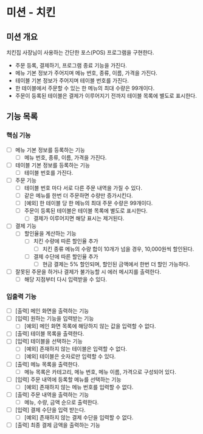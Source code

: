 # 미션 - 치킨

## 미션 개요

치킨집 사장님이 사용하는 간단한 포스(POS) 프로그램을 구현한다.

- 주문 등록, 결제하기, 프로그램 종료 기능을 가진다.
- 메뉴 기본 정보가 주어지며 메뉴 번호, 종류, 이름, 가격을 가진다.
- 테이블 기본 정보가 주어지며 테이블 번호를 가진다.
- 한 테이블에서 주문할 수 있는 한 메뉴의 최대 수량은 99개이다.
- 주문이 등록된 테이블은 결제가 이루어지기 전까지 테이블 목록에 별도로 표시한다.

## 기능 목록

### 핵심 기능

- [ ] 메뉴 기본 정보를 등록하는 기능
    - [ ] 메뉴 번호, 종류, 이름, 가격을 가진다.
- [ ] 테이블 기본 정보를 등록하는 기능
    - [ ] 테이블 번호를 가진다.
- [ ] 주문 기능
    - [ ] 테이블 번호 마다 서로 다른 주문 내역을 가질 수 있다.
    - [ ] 같은 메뉴를 한번 더 주문하면 수량만 증가시킨다.
    - [ ] [예외] 한 테이블 당 한 메뉴의 최대 주문 수량은 99개이다.
    - [ ] 주문이 등록된 테이블은 테이블 목록에 별도로 표시한다.
        - [ ] 결제가 이루어지면 해당 표시는 제거된다.
- [ ] 결제 기능
    - [ ] 할인율을 계산하는 기능
        - [ ] 치킨 수량에 따른 할인율 추가
            - [ ] 치킨 종류 메뉴의 수량 합이 10개가 넘을 경우, 10,000원씩 할인된다.
        - [ ] 결제 수단에 따른 할인율 추가
            - [ ] 현금 결제는 5% 할인되며, 할인된 금액에서 한번 더 할인 가능하다.
- [ ] 잘못된 주문을 하거나 결제가 불가능할 시 에러 메시지를 출력한다.
    - [ ] 해당 지점부터 다시 입력받을 수 있다.

### 입출력 기능

- [ ] [출력] 메인 화면을 출력하는 기능
- [ ] [입력] 원하는 기능을 입력받는 기능
    - [ ] [예외] 메인 화면 목록에 해당하지 않는 값을 입력할 수 없다.
- [ ] [출력] 테이블 목록을 출력한다.
- [ ] [입력] 테이블을 선택하는 기능
    - [ ] [예외] 존재하지 않는 테이블은 입력할 수 없다.
    - [ ] [예외] 테이블은 숫자로만 입력할 수 있다.
- [ ] [출력] 메뉴 목록을 출력한다.
    - [ ] 메뉴 목록은 카테고리, 메뉴 번호, 메뉴 이름, 가격으로 구성되어 있다.
- [ ] [입력] 주문 내역에 등록할 메뉴를 선택하는 기능
    - [ ] [예외] 존재하지 않는 메뉴 번호를 입력할 수 없다.
- [ ] [출력] 주문 내역을 출력하는 기능
    - [ ] 메뉴, 수량, 금액 순으로 출력한다.
- [ ] [입력] 결제 수단을 입력 받는다.
    - [ ] [예외] 존재하지 않는 결제 수단을 입력할 수 없다.
- [ ] [출력] 최종 결제 금액을 출력하는 기능
